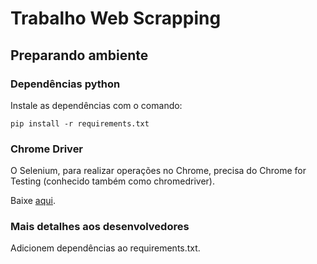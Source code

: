 # Trabalho Web Scrapping

## Preparando ambiente

### Dependências python

Instale as dependências com o comando:

```
pip install -r requirements.txt
```

### Chrome Driver

O Selenium, para realizar operações no Chrome, precisa do Chrome for Testing (conhecido também como chromedriver).

Baixe [aqui](https://googlechromelabs.github.io/chrome-for-testing/).

### Mais detalhes aos desenvolvedores

Adicionem dependências ao requirements.txt.
